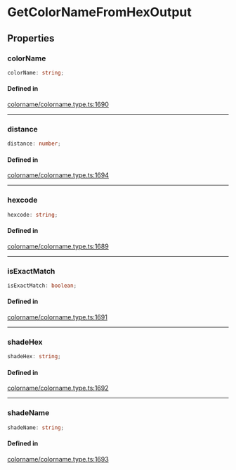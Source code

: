 # GetColorNameFromHexOutput

## Properties

### colorName

```ts
colorName: string;
```

#### Defined in

[colorname/colorname.type.ts:1690](https://github.com/Sillybit-io/colorhacks/blob/fb76eb3f8201e2f6e24d5eb200be883dc1c98169/src/features/colorname/colorname.type.ts#L1690)

***

### distance

```ts
distance: number;
```

#### Defined in

[colorname/colorname.type.ts:1694](https://github.com/Sillybit-io/colorhacks/blob/fb76eb3f8201e2f6e24d5eb200be883dc1c98169/src/features/colorname/colorname.type.ts#L1694)

***

### hexcode

```ts
hexcode: string;
```

#### Defined in

[colorname/colorname.type.ts:1689](https://github.com/Sillybit-io/colorhacks/blob/fb76eb3f8201e2f6e24d5eb200be883dc1c98169/src/features/colorname/colorname.type.ts#L1689)

***

### isExactMatch

```ts
isExactMatch: boolean;
```

#### Defined in

[colorname/colorname.type.ts:1691](https://github.com/Sillybit-io/colorhacks/blob/fb76eb3f8201e2f6e24d5eb200be883dc1c98169/src/features/colorname/colorname.type.ts#L1691)

***

### shadeHex

```ts
shadeHex: string;
```

#### Defined in

[colorname/colorname.type.ts:1692](https://github.com/Sillybit-io/colorhacks/blob/fb76eb3f8201e2f6e24d5eb200be883dc1c98169/src/features/colorname/colorname.type.ts#L1692)

***

### shadeName

```ts
shadeName: string;
```

#### Defined in

[colorname/colorname.type.ts:1693](https://github.com/Sillybit-io/colorhacks/blob/fb76eb3f8201e2f6e24d5eb200be883dc1c98169/src/features/colorname/colorname.type.ts#L1693)
